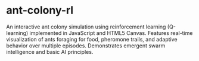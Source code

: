 # ant-colony-rl
An interactive ant colony simulation using reinforcement learning (Q-learning) implemented in JavaScript and HTML5 Canvas. Features real-time visualization of ants foraging for food, pheromone trails, and adaptive behavior over multiple episodes. Demonstrates emergent swarm intelligence and basic AI principles.
